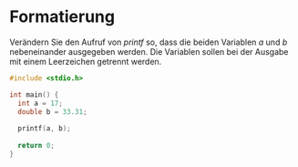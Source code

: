 # Formatierung

Verändern Sie den Aufruf von *printf* so, dass die beiden Variablen *a* und *b* nebeneinander ausgegeben werden. 
Die Variablen sollen bei der Ausgabe mit einem Leerzeichen getrennt werden.

```cpp
#include <stdio.h>

int main() {
  int a = 17;
  double b = 33.31;
  
  printf(a, b);
  
  return 0;
}
```
